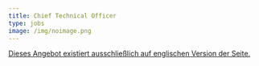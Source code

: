 ```yaml
---
title: Chief Technical Officer
type: jobs
image: /img/noimage.png
---
```


[Dieses Angebot existiert ausschließlich auf englischen Version der Seite.](/jobs/cto)
